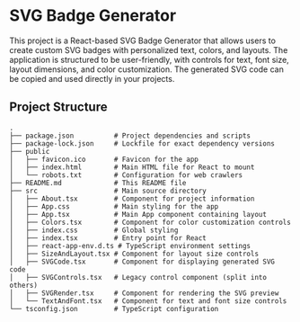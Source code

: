 # SVG Badge Generator

This project is a React-based SVG Badge Generator that allows users to create custom SVG badges with personalized text, colors, and layouts. The application is structured to be user-friendly, with controls for text, font size, layout dimensions, and color customization. The generated SVG code can be copied and used directly in your projects.

## Project Structure

```plaintext
.
├── package.json          # Project dependencies and scripts
├── package-lock.json     # Lockfile for exact dependency versions
├── public
│   ├── favicon.ico       # Favicon for the app
│   ├── index.html        # Main HTML file for React to mount
│   └── robots.txt        # Configuration for web crawlers
├── README.md             # This README file
├── src                   # Main source directory
│   ├── About.tsx         # Component for project information
│   ├── App.css           # Main styling for the app
│   ├── App.tsx           # Main App component containing layout
│   ├── Colors.tsx        # Component for color customization controls
│   ├── index.css         # Global styling
│   ├── index.tsx         # Entry point for React
│   ├── react-app-env.d.ts # TypeScript environment settings
│   ├── SizeAndLayout.tsx # Component for layout size controls
│   ├── SVGCode.tsx       # Component for displaying generated SVG code
│   ├── SVGControls.tsx   # Legacy control component (split into others)
│   ├── SVGRender.tsx     # Component for rendering the SVG preview
│   └── TextAndFont.tsx   # Component for text and font size controls
└── tsconfig.json         # TypeScript configuration

